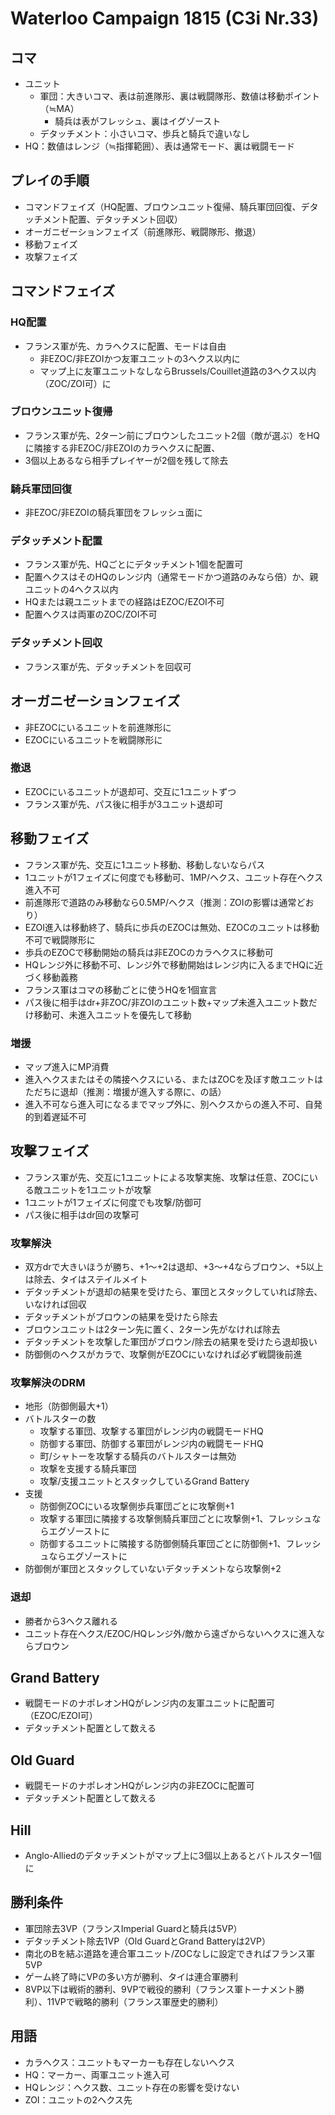 # Waterloo Campaign 1815 (C3i Nr.33)

## コマ
- ユニット
  - 軍団：大きいコマ、表は前進隊形、裏は戦闘隊形、数値は移動ポイント（≒MA）
    - 騎兵は表がフレッシュ、裏はイグゾースト
  - デタッチメント：小さいコマ、歩兵と騎兵で違いなし
- HQ：数値はレンジ（≒指揮範囲）、表は通常モード、裏は戦闘モード

## プレイの手順
- コマンドフェイズ（HQ配置、ブロウンユニット復帰、騎兵軍団回復、デタッチメント配置、デタッチメント回収）
- オーガニゼーションフェイズ（前進隊形、戦闘隊形、撤退）
- 移動フェイズ
- 攻撃フェイズ

## コマンドフェイズ
### HQ配置
- フランス軍が先、カラヘクスに配置、モードは自由
  - 非EZOC/非EZOIかつ友軍ユニットの3ヘクス以内に
  - マップ上に友軍ユニットなしならBrussels/Couillet道路の3ヘクス以内（ZOC/ZOI可）に

### ブロウンユニット復帰
- フランス軍が先、2ターン前にブロウンしたユニット2個（敵が選ぶ）をHQに隣接する非EZOC/非EZOIのカラヘクスに配置、
- 3個以上あるなら相手プレイヤーが2個を残して除去

### 騎兵軍団回復
- 非EZOC/非EZOIの騎兵軍団をフレッシュ面に

### デタッチメント配置
- フランス軍が先、HQごとにデタッチメント1個を配置可
- 配置ヘクスはそのHQのレンジ内（通常モードかつ道路のみなら倍）か、親ユニットの4ヘクス以内
- HQまたは親ユニットまでの経路はEZOC/EZOI不可
- 配置ヘクスは両軍のZOC/ZOI不可

### デタッチメント回収
- フランス軍が先、デタッチメントを回収可

## オーガニゼーションフェイズ
- 非EZOCにいるユニットを前進隊形に
- EZOCにいるユニットを戦闘隊形に

### 撤退
- EZOCにいるユニットが退却可、交互に1ユニットずつ
- フランス軍が先、パス後に相手が3ユニット退却可

## 移動フェイズ
- フランス軍が先、交互に1ユニット移動、移動しないならパス
- 1ユニットが1フェイズに何度でも移動可、1MP/ヘクス、ユニット存在ヘクス進入不可
- 前進隊形で道路のみ移動なら0.5MP/ヘクス（推測：ZOIの影響は通常どおり）
- EZOI進入は移動終了、騎兵に歩兵のEZOCは無効、EZOCのユニットは移動不可で戦闘隊形に
- 歩兵のEZOCで移動開始の騎兵は非EZOCのカラヘクスに移動可
- HQレンジ外に移動不可、レンジ外で移動開始はレンジ内に入るまでHQに近づく移動義務
- フランス軍はコマの移動ごとに使うHQを1個宣言
- パス後に相手はdr+非ZOC/非ZOIのユニット数+マップ未進入ユニット数だけ移動可、未進入ユニットを優先して移動


### 増援
- マップ進入にMP消費
- 進入ヘクスまたはその隣接ヘクスにいる、またはZOCを及ぼす敵ユニットはただちに退却（推測：増援が進入する際に、の話）
- 進入不可なら進入可になるまでマップ外に、別ヘクスからの進入不可、自発的到着遅延不可

## 攻撃フェイズ
- フランス軍が先、交互に1ユニットによる攻撃実施、攻撃は任意、ZOCにいる敵ユニットを1ユニットが攻撃
- 1ユニットが1フェイズに何度でも攻撃/防御可
- パス後に相手はdr回の攻撃可

### 攻撃解決
- 双方drで大きいほうが勝ち、+1～+2は退却、+3～+4ならブロウン、+5以上は除去、タイはステイルメイト
- デタッチメントが退却の結果を受けたら、軍団とスタックしていれば除去、いなければ回収
- デタッチメントがブロウンの結果を受けたら除去
- ブロウンユニットは2ターン先に置く、2ターン先がなければ除去
- デタッチメントを攻撃した軍団がブロウン/除去の結果を受けたら退却扱い
- 防御側のヘクスがカラで、攻撃側がEZOCにいなければ必ず戦闘後前進

### 攻撃解決のDRM
- 地形（防御側最大+1）
- バトルスターの数
  - 攻撃する軍団、攻撃する軍団がレンジ内の戦闘モードHQ
  - 防御する軍団、防御する軍団がレンジ内の戦闘モードHQ
  - 町/シャトーを攻撃する騎兵のバトルスターは無効
  - 攻撃を支援する騎兵軍団
  - 攻撃/支援ユニットとスタックしているGrand Battery
- 支援
  - 防御側ZOCにいる攻撃側歩兵軍団ごとに攻撃側+1
  - 攻撃する軍団に隣接する攻撃側騎兵軍団ごとに攻撃側+1、フレッシュならエグゾーストに
  - 防御するユニットに隣接する防御側騎兵軍団ごとに防御側+1、フレッシュならエグゾーストに
- 防御側が軍団とスタックしていないデタッチメントなら攻撃側+2

### 退却
- 勝者から3ヘクス離れる
- ユニット存在ヘクス/EZOC/HQレンジ外/敵から遠ざからないヘクスに進入ならブロウン

## Grand Battery
- 戦闘モードのナポレオンHQがレンジ内の友軍ユニットに配置可（EZOC/EZOI可）
- デタッチメント配置として数える

## Old Guard
- 戦闘モードのナポレオンHQがレンジ内の非EZOCに配置可
- デタッチメント配置として数える

## Hill
- Anglo-Alliedのデタッチメントがマップ上に3個以上あるとバトルスター1個に

## 勝利条件
- 軍団除去3VP（フランスImperial Guardと騎兵は5VP）
- デタッチメント除去1VP（Old GuardとGrand Batteryは2VP）
- 南北のBを結ぶ道路を連合軍ユニット/ZOCなしに設定できればフランス軍5VP
- ゲーム終了時にVPの多い方が勝利、タイは連合軍勝利
- 8VP以下は戦術的勝利、9VPで戦役的勝利（フランス軍トーナメント勝利）、11VPで戦略的勝利（フランス軍歴史的勝利）

## 用語
- カラヘクス：ユニットもマーカーも存在しないヘクス
- HQ：マーカー、両軍ユニット進入可
- HQレンジ：ヘクス数、ユニット存在の影響を受けない
- ZOI：ユニットの2ヘクス先
